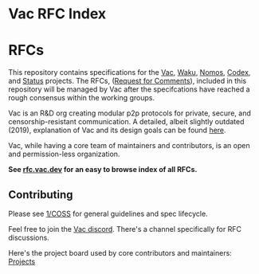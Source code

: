# Vac RFC Index

# RFCs

This repository contains specifications for the [Vac](https://vac.dev), [Waku](https://waku.org/), [Nomos](https://nomos.tech/), [Codex](https://codex.storage/), and [Status](https://status.app/) projects.
The RFCs, ([Request for Comments](https://en.wikipedia.org/wiki/Request_for_Comments)), 
included in this repository will be managed by Vac after the specifcations have reached a rough consensus within the working groups.

Vac is an R&D org creating modular p2p protocols for private, secure, and censorship-resistant communication.
A detailed, albeit slightly outdated (2019), explanation of Vac and its design goals can be found [here](https://vac.dev/vac-overview).

Vac, while having a core team of maintainers and contributors, is an open and permission-less organization.

**See [rfc.vac.dev](https://rfc.vac.dev) for an easy to browse index of all RFCs.**

## Contributing

Please see [1/COSS](https://rfc.vac.dev/spec/1/) for general guidelines and spec lifecycle.

Feel free to join the [Vac discord](https://discord.gg/Vy54fEWuqC). There's a channel specifically for RFC discussions.

Here's the project board used by core contributors and maintainers: [Projects](https://github.com/orgs/vacp2p/projects/5)

